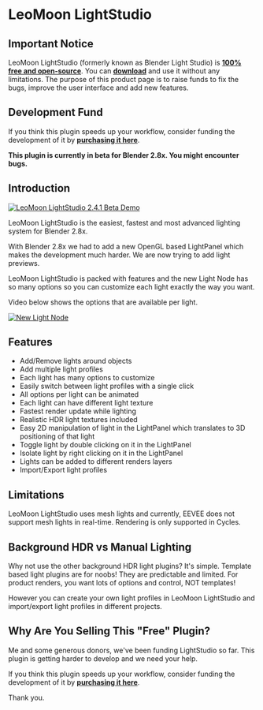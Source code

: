 # LeoMoon LightStudio
## Important Notice
LeoMoon LightStudio (formerly known as Blender Light Studio) is **[100% free and open-source](https://leomoon.com/downloads/plugins/leomoon-lightstudio/)**. You can **[download](https://leomoon.com/downloads/plugins/leomoon-lightstudio/)** and use it without any limitations. The purpose of this product page is to raise funds to fix the bugs, improve the user interface and add new features.

## Development Fund
If you think this plugin speeds up your workflow, consider funding the development of it by **[purchasing it here](https://blendermarket.com/products/leomoon-lightstudio)**.

**This plugin is currently in beta for Blender 2.8x. You might encounter bugs.**

## Introduction
[![LeoMoon LightStudio 2.4.1 Beta Demo](https://img.youtube.com/vi/jwirtdK7cpQ/sddefault.jpg)](https://www.youtube.com/watch?v=jwirtdK7cpQ)

LeoMoon LightStudio is the easiest, fastest and most advanced lighting system for Blender 2.8x.

With Blender 2.8x we had to add a new OpenGL based LightPanel which makes the development much harder. We are now trying to add light previews.

LeoMoon LightStudio is packed with features and the new Light Node has so many options so you can customize each light exactly the way you want.

Video below shows the options that are available per light.

[![New Light Node](https://img.youtube.com/vi/bKVe2n2tGvs/sddefault.jpg)](https://www.youtube.com/watch?v=bKVe2n2tGvs)

## Features
* Add/Remove lights around objects
* Add multiple light profiles
* Each light has many options to customize
* Easily switch between light profiles with a single click
* All options per light can be animated
* Each light can have different light texture
* Fastest render update while lighting
* Realistic HDR light textures included
* Easy 2D manipulation of light in the LightPanel which translates to 3D positioning of that light
* Toggle light by double clicking on it in the LightPanel
* Isolate light by right clicking on it in the LightPanel
* Lights can be added to different renders layers
* Import/Export light profiles

## Limitations
LeoMoon LightStudio uses mesh lights and currently, EEVEE does not support mesh lights in real-time. Rendering is only supported in Cycles.

## Background HDR vs Manual Lighting
Why not use the other background HDR light plugins? It's simple. Template based light plugins are for noobs! They are predictable and limited. For product renders, you want lots of options and control, NOT templates!

However you can create your own light profiles in LeoMoon LightStudio and import/export light profiles in different projects.

## Why Are You Selling This "Free" Plugin?
Me and some generous donors, we've been funding LightStudio so far. This plugin is getting harder to develop and we need your help.

If you think this plugin speeds up your workflow, consider funding the development of it by **[purchasing it here](https://blendermarket.com/products/leomoon-lightstudio)**.

Thank you.